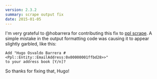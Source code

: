 ```yaml
---
version: 2.3.2
summary: scrape output fix
date: 2015-01-05
---
```


I'm very grateful to @hobarrera for contributing this fix to [ppl
scrape](/commands/scrape/). A simple mistake in the output formatting code was
causing it to appear slightly garbled, like this:

    Add "Hugo Osvaldo Barrera #<Ppl::Entity::EmailAddress:0x00000001ffbd28>>"
    to your address book [Y/n]?

So thanks for fixing that, Hugo!
